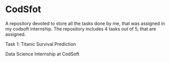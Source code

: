 # CodSfot
A repository devoted to store all the tasks done by me, that was assigned in my codsoft internship. The repository includes 4 tasks out of 5, that are assigned.

Task 1: Titanic Survival Prediction

Data Science Internship at CodSoft 
